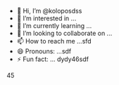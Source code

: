 - 👋 Hi, I’m @koloposdss
- 👀 I’m interested in ...
- 🌱 I’m currently learning ...
- 💞️ I’m looking to collaborate on ...
- 📫 How to reach me ...sfd
- 😄 Pronouns: ...sdf
- ⚡ Fun fact: ...
dydy46sdf
<!---dfgyu55
koloposdss/koloposdss is a ✨ special ✨ repsdfository besdfcause its `RE13456ADME.md` (this file) appears on your GitHub profile.sddsfds
You can click the Preview link to take a look at your changes.
--->
45

